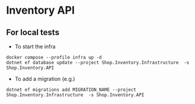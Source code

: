 # Inventory API

## For local tests

- To start the infra
```
docker compose --profile infra up -d
dotnet ef database update --project Shop.Inventory.Infrastructure  -s Shop.Inventory.API
```

- To add a migration (e.g.)
```
dotnet ef migrations add MIGRATION_NAME --project Shop.Inventory.Infrastructure  -s Shop.Inventory.API
```